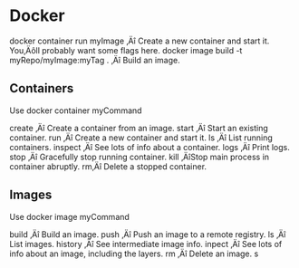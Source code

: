 # Docker
docker container run myImage ‚Äî Create a new container and start it. You‚Äôll probably want some flags here.
docker image build -t myRepo/myImage:myTag . ‚Äî Build an image.

## Containers
Use docker container myCommand

create ‚Äî Create a container from an image.
start ‚Äî Start an existing container.
run ‚Äî Create a new container and start it.
ls ‚Äî List running containers.
inspect ‚Äî See lots of info about a container.
logs ‚Äî Print logs.
stop ‚Äî Gracefully stop running container.
kill ‚ÄîStop main process in container abruptly.
rm‚Äî Delete a stopped container.

## Images
Use docker image myCommand

build ‚Äî Build an image.
push ‚Äî Push an image to a remote registry.
ls ‚Äî List images.
history ‚Äî See intermediate image info.
inpect ‚Äî See lots of info about an image, including the layers.
rm ‚Äî Delete an image.
s
